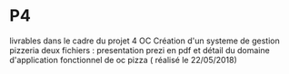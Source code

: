 # P4  
livrables dans le cadre du projet 4 OC Création d'un systeme de gestion pizzeria
deux fichiers : presentation prezi en pdf et détail du domaine d'application fonctionnel de oc pizza ( réalisé le  22/05/2018)

